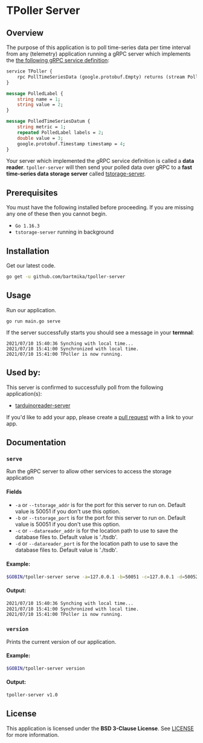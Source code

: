 # TPoller Server
## Overview
The purpose of this application is to poll time-series data per time interval from any (telemetry) application running a gRPC server which implements the [the following gRPC service definition](/proto/tpoller.proto):

```proto
service TPoller {
    rpc PollTimeSeriesData (google.protobuf.Empty) returns (stream PolledTimeSeriesDatum) {}
}

message PolledLabel {
    string name = 1;
    string value = 2;
}

message PolledTimeSeriesDatum {
    string metric = 1;
    repeated PolledLabel labels = 2;
    double value = 3;
    google.protobuf.Timestamp timestamp = 4;
}
```

Your server which implemented the gRPC service definition is called a **data reader**. `tpoller-server` will then send your polled data over gRPC to a **fast time-series data storage server** called [tstorage-server](https://github.com/bartmika/tstorage-server).

## Prerequisites

You must have the following installed before proceeding. If you are missing any one of these then you cannot begin.

* ``Go 1.16.3``
* ``tstorage-server`` running in background

## Installation
<!-- 1. Please visit the [sparkfunweathershield-arduino](https://github.com/bartmika/sparkfunweathershield-arduino) repository and setup the external device and connect it to your development machine.

2. Please visit the [serialreader-server](https://github.com/bartmika/serialreader-server) repository and setup that application on your device.

3. Please visit the [tstorage-server](https://github.com/bartmika/tstorage-server) repository and setup that application on your device. -->

Get our latest code.

```bash
go get -u github.com/bartmika/tpoller-server
```

## Usage
Run our application.

    go run main.go serve

If the server successfully starts you should see a message in your **termnal**:

    2021/07/10 15:40:36 Synching with local time...
    2021/07/10 15:41:00 Synchronized with local time.
    2021/07/10 15:41:00 TPoller is now running.

## Used by:
This server is confirmed to successfully poll from the following application(s):
* [tarduinoreader-server](https://github.com/bartmika/tarduinoreader-server)

If you'd like to add your app, please create a [pull request](https://github.com/bartmika/tpoller-server/pulls) with a link to your app.

## Documentation

### ``serve``
Run the gRPC server to allow other services to access the storage application

#### Fields

* `-a` or `--tstorage_addr` is for the port for this server to run on. Default value is 50051 if you don't use this option.
* `-b` or `--tstorage_port` is for the port for this server to run on. Default value is 50051 if you don't use this option.
* `-c` or `--datareader_addr` is for the location path to use to save the database files to. Default value is './tsdb'.
* `-d` or `--datareader_port` is for the location path to use to save the database files to. Default value is './tsdb'.


#### Example:

```bash
$GOBIN/tpoller-server serve -a=127.0.0.1 -b=50051 -c=127.0.0.1 -d=50052
```

#### Output:

```bash
2021/07/10 15:40:36 Synching with local time...
2021/07/10 15:41:00 Synchronized with local time.
2021/07/10 15:41:00 TPoller is now running.
```

### ``version``
Prints the current version of our application.

#### Example:

```bash
$GOBIN/tpoller-server version
```

#### Output:

```bash
tpoller-server v1.0
```

## License

This application is licensed under the **BSD 3-Clause License**. See [LICENSE](LICENSE) for more information.
